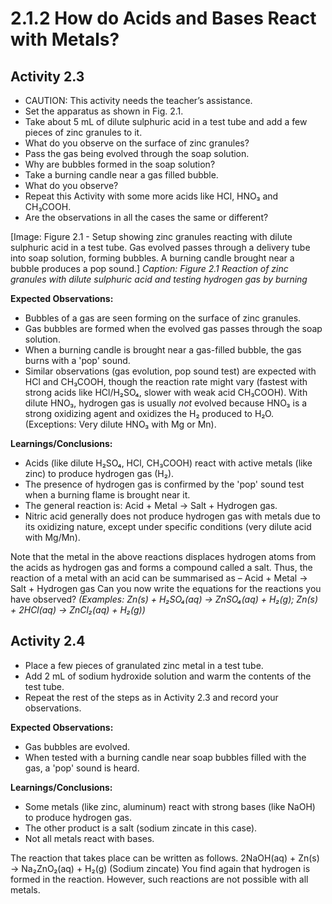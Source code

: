 

# 2.1.2 How do Acids and Bases React with Metals?

## Activity 2.3

*   CAUTION: This activity needs the teacher’s assistance.
*   Set the apparatus as shown in Fig. 2.1.
*   Take about 5 mL of dilute sulphuric acid in a test tube and add a few pieces of zinc granules to it.
*   What do you observe on the surface of zinc granules?
*   Pass the gas being evolved through the soap solution.
*   Why are bubbles formed in the soap solution?
*   Take a burning candle near a gas filled bubble.
*   What do you observe?
*   Repeat this Activity with some more acids like HCl, HNO₃ and CH₃COOH.
*   Are the observations in all the cases the same or different?

[Image: Figure 2.1 - Setup showing zinc granules reacting with dilute sulphuric acid in a test tube. Gas evolved passes through a delivery tube into soap solution, forming bubbles. A burning candle brought near a bubble produces a pop sound.]
*Caption: Figure 2.1 Reaction of zinc granules with dilute sulphuric acid and testing hydrogen gas by burning*

**Expected Observations:**
*   Bubbles of a gas are seen forming on the surface of zinc granules.
*   Gas bubbles are formed when the evolved gas passes through the soap solution.
*   When a burning candle is brought near a gas-filled bubble, the gas burns with a 'pop' sound.
*   Similar observations (gas evolution, pop sound test) are expected with HCl and CH₃COOH, though the reaction rate might vary (fastest with strong acids like HCl/H₂SO₄, slower with weak acid CH₃COOH). With dilute HNO₃, hydrogen gas is usually *not* evolved because HNO₃ is a strong oxidizing agent and oxidizes the H₂ produced to H₂O. (Exceptions: Very dilute HNO₃ with Mg or Mn).

**Learnings/Conclusions:**
*   Acids (like dilute H₂SO₄, HCl, CH₃COOH) react with active metals (like zinc) to produce hydrogen gas (H₂).
*   The presence of hydrogen gas is confirmed by the 'pop' sound test when a burning flame is brought near it.
*   The general reaction is: Acid + Metal → Salt + Hydrogen gas.
*   Nitric acid generally does not produce hydrogen gas with metals due to its oxidizing nature, except under specific conditions (very dilute acid with Mg/Mn).

Note that the metal in the above reactions displaces hydrogen atoms from the acids as hydrogen gas and forms a compound called a salt. Thus, the reaction of a metal with an acid can be summarised as –
Acid + Metal → Salt + Hydrogen gas
Can you now write the equations for the reactions you have observed?
*(Examples: Zn(s) + H₂SO₄(aq) → ZnSO₄(aq) + H₂(g); Zn(s) + 2HCl(aq) → ZnCl₂(aq) + H₂(g))*

## Activity 2.4

*   Place a few pieces of granulated zinc metal in a test tube.
*   Add 2 mL of sodium hydroxide solution and warm the contents of the test tube.
*   Repeat the rest of the steps as in Activity 2.3 and record your observations.

**Expected Observations:**
*   Gas bubbles are evolved.
*   When tested with a burning candle near soap bubbles filled with the gas, a 'pop' sound is heard.

**Learnings/Conclusions:**
*   Some metals (like zinc, aluminum) react with strong bases (like NaOH) to produce hydrogen gas.
*   The other product is a salt (sodium zincate in this case).
*   Not all metals react with bases.

The reaction that takes place can be written as follows.
2NaOH(aq) + Zn(s) → Na₂ZnO₂(aq) + H₂(g)
 (Sodium zincate)
You find again that hydrogen is formed in the reaction. However, such reactions are not possible with all metals.

##